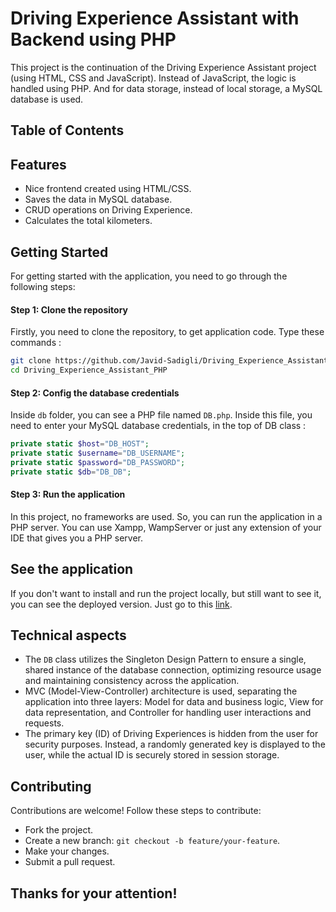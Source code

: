 # Driving Experience Assistant with Backend using PHP
This project is the continuation of the Driving Experience Assistant project (using HTML, CSS and JavaScript). Instead of JavaScript, the logic is handled using PHP. And for data storage, instead of local storage, a MySQL database is used. 

## Table of Contents 

## Features
* Nice frontend created using HTML/CSS. 
* Saves the data in MySQL database. 
* CRUD operations on Driving Experience. 
* Calculates the total kilometers. 

## Getting Started
For getting started with the application, you need to go through the following steps: 

#### Step 1: Clone the repository
Firstly, you need to clone the repository, to get application code. Type these commands : 
```sh
git clone https://github.com/Javid-Sadigli/Driving_Experience_Assistant_PHP.git
cd Driving_Experience_Assistant_PHP
```

#### Step 2: Config the database credentials
Inside `db` folder, you can see a PHP file named `DB.php`. Inside this file, you need to enter your MySQL database credentials, in the top of DB class : 
```php 
private static $host="DB_HOST";
private static $username="DB_USERNAME"; 
private static $password="DB_PASSWORD";
private static $db="DB_DB";
```

#### Step 3: Run the application 
In this project, no frameworks are used. So, you can run the application in a PHP server. You can use Xampp, WampServer or just any extension of your IDE that gives you a PHP server. 

## See the application 
If you don't want to install and run the project locally, but still want to see it, you can see the deployed version. Just go to this <a href="https://javidsadigli.alwaysdata.net/driving_experience_project">link</a>.

## Technical aspects 
* The `DB` class utilizes the Singleton Design Pattern to ensure a single, shared instance of the database connection, optimizing resource usage and maintaining consistency across the application.
* MVC (Model-View-Controller) architecture is used, separating the application into three layers: Model for data and business logic, View for data representation, and Controller for handling user interactions and requests.
* The primary key (ID) of Driving Experiences is hidden from the user for security purposes. Instead, a randomly generated key is displayed to the user, while the actual ID is securely stored in session storage.

## Contributing 
Contributions are welcome! Follow these steps to contribute:
* Fork the project.
* Create a new branch: `git checkout -b feature/your-feature`.
* Make your changes.
* Submit a pull request.

## Thanks for your attention! 